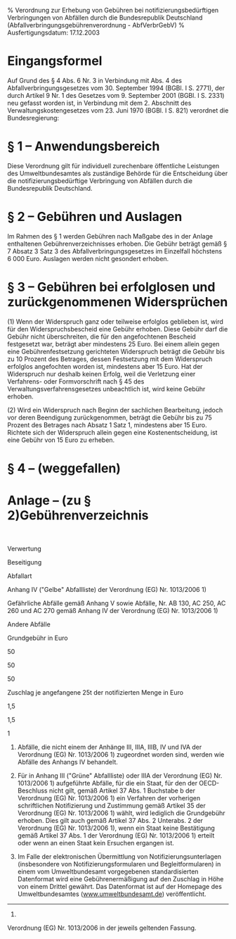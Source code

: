 % Verordnung zur Erhebung von Gebühren bei notifizierungsbedürftigen Verbringungen von Abfällen durch die Bundesrepublik Deutschland  (Abfallverbringungsgebührenverordnung - AbfVerbrGebV)
% Ausfertigungsdatum: 17.12.2003
 
# Eingangsformel

Auf Grund des § 4 Abs. 6 Nr. 3 in Verbindung mit Abs. 4 des Abfallverbringungsgesetzes vom 30. September 1994 (BGBl. I S. 2771), der durch Artikel 9 Nr. 1 des Gesetzes vom 9. September 2001 (BGBl. I S. 2331) neu gefasst worden ist, in Verbindung mit dem 2. Abschnitt des Verwaltungskostengesetzes vom 23. Juni 1970 (BGBl. I S. 821) verordnet die Bundesregierung:

# § 1 – Anwendungsbereich

Diese Verordnung gilt für individuell zurechenbare öffentliche Leistungen des Umweltbundesamtes als zuständige Behörde für die Entscheidung über die notifizierungsbedürftige Verbringung von Abfällen durch die Bundesrepublik Deutschland.

# § 2 – Gebühren und Auslagen

Im Rahmen des § 1 werden Gebühren nach Maßgabe des in der Anlage enthaltenen Gebührenverzeichnisses erhoben. Die Gebühr beträgt gemäß § 7 Absatz 3 Satz 3 des Abfallverbringungsgesetzes im Einzelfall höchstens 6 000 Euro. Auslagen werden nicht gesondert erhoben.

# § 3 – Gebühren bei erfolglosen und zurückgenommenen Widersprüchen

(1) Wenn der Widerspruch ganz oder teilweise erfolglos geblieben ist, wird für den Widerspruchsbescheid eine Gebühr erhoben. Diese Gebühr darf die Gebühr nicht überschreiten, die für den angefochtenen Bescheid festgesetzt war, beträgt aber mindestens 25 Euro. Bei einem allein gegen eine Gebührenfestsetzung gerichteten Widerspruch beträgt die Gebühr bis zu 10 Prozent des Betrages, dessen Festsetzung mit dem Widerspruch erfolglos angefochten worden ist, mindestens aber 15 Euro. Hat der Widerspruch nur deshalb keinen Erfolg, weil die Verletzung einer Verfahrens- oder Formvorschrift nach § 45 des Verwaltungsverfahrensgesetzes unbeachtlich ist, wird keine Gebühr erhoben.

(2) Wird ein Widerspruch nach Beginn der sachlichen Bearbeitung, jedoch vor deren Beendigung zurückgenommen, beträgt die Gebühr bis zu 75 Prozent des Betrages nach Absatz 1 Satz 1, mindestens aber 15 Euro. Richtete sich der Widerspruch allein gegen eine Kostenentscheidung, ist eine Gebühr von 15 Euro zu erheben.

# § 4 – (weggefallen)

# Anlage – (zu § 2)Gebührenverzeichnis

 

Verwertung

Beseitigung

Abfallart

Anhang IV ("Gelbe" Abfallliste) der Verordnung (EG) Nr. 1013/2006 1)

Gefährliche Abfälle gemäß Anhang V sowie Abfälle, Nr. AB 130, AC 250, AC 260 und AC 270 gemäß Anhang IV der Verordnung (EG) Nr. 1013/2006 1)

Andere Abfälle

Grundgebühr in Euro

50

50

50

Zuschlag je angefangene 25t der notifizierten Menge in Euro

1,5

1,5

1

1. Abfälle, die nicht einem der Anhänge III, IIIA, IIIB, IV und IVA der Verordnung (EG) Nr. 1013/2006 1) zugeordnet worden sind, werden wie Abfälle des Anhangs IV behandelt.

2. Für in Anhang III ("Grüne" Abfallliste) oder IIIA der Verordnung (EG) Nr. 1013/2006 1) aufgeführte Abfälle, für die ein Staat, für den der OECD-Beschluss nicht gilt, gemäß Artikel 37 Abs. 1 Buchstabe b der Verordnung (EG) Nr. 1013/2006 1) ein Verfahren der vorherigen schriftlichen Notifizierung und Zustimmung gemäß Artikel 35 der Verordnung (EG) Nr. 1013/2006 1) wählt, wird lediglich die Grundgebühr erhoben. Dies gilt auch gemäß Artikel 37 Abs. 2 Unterabs. 2 der Verordnung (EG) Nr. 1013/2006 1), wenn ein Staat keine Bestätigung gemäß Artikel 37 Abs. 1 der Verordnung (EG) Nr. 1013/2006 1) erteilt oder wenn an einen Staat kein Ersuchen ergangen ist.

3. Im Falle der elektronischen Übermittlung von Notifizierungsunterlagen (insbesondere von Notifizierungsformularen und Begleitformularen) in einem vom Umweltbundesamt vorgegebenen standardisierten Datenformat wird eine Gebührenermäßigung auf den Zuschlag in Höhe von einem Drittel gewährt. Das Datenformat ist auf der Homepage des Umweltbundesamtes (www.umweltbundesamt.de) veröffentlicht.

-----

1)

Verordnung (EG) Nr. 1013/2006 in der jeweils geltenden Fassung.
